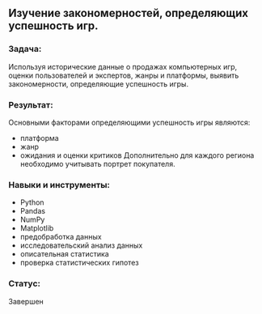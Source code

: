 ## Изучение закономерностей, определяющих успешность игр.
### Задача:
Используя исторические данные о продажах компьютерных игр, оценки пользователей и экспертов, жанры и платформы, выявить закономерности, определяющие успешность игры.

### Результат:
Основными факторами определяющими успешность игры являются:
- платформа
- жанр
- ожидания и оценки критиков
Дополнительно для каждого региона необходимо учитывать портрет покупателя.

### Навыки и инструменты:

 - Python
 - Pandas
 - NumPy
 - Matplotlib
 - предобработка данных
 - исследовательский анализ данных
 - описательная статистика
 - проверка статистических гипотез
### Статус:
Завершен
